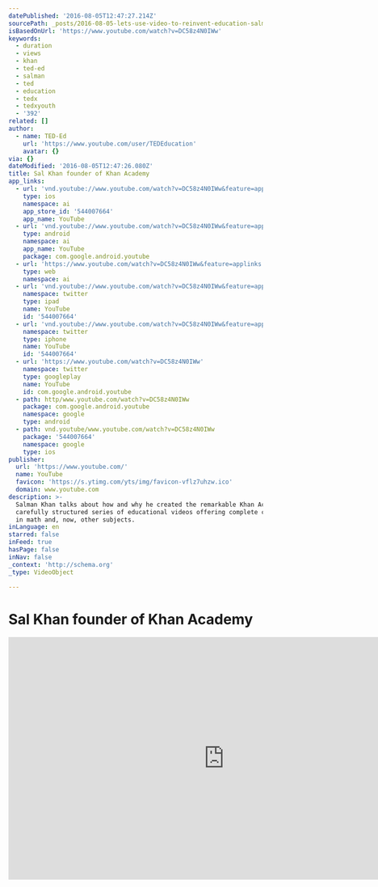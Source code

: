```yaml
---
datePublished: '2016-08-05T12:47:27.214Z'
sourcePath: _posts/2016-08-05-lets-use-video-to-reinvent-education-salman-khan.md
isBasedOnUrl: 'https://www.youtube.com/watch?v=DC58z4N0IWw'
keywords:
  - duration
  - views
  - khan
  - ted-ed
  - salman
  - ted
  - education
  - tedx
  - tedxyouth
  - '392'
related: []
author:
  - name: TED-Ed
    url: 'https://www.youtube.com/user/TEDEducation'
    avatar: {}
via: {}
dateModified: '2016-08-05T12:47:26.080Z'
title: Sal Khan founder of Khan Academy
app_links:
  - url: 'vnd.youtube://www.youtube.com/watch?v=DC58z4N0IWw&feature=applinks'
    type: ios
    namespace: ai
    app_store_id: '544007664'
    app_name: YouTube
  - url: 'vnd.youtube://www.youtube.com/watch?v=DC58z4N0IWw&feature=applinks'
    type: android
    namespace: ai
    app_name: YouTube
    package: com.google.android.youtube
  - url: 'https://www.youtube.com/watch?v=DC58z4N0IWw&feature=applinks'
    type: web
    namespace: ai
  - url: 'vnd.youtube://www.youtube.com/watch?v=DC58z4N0IWw&feature=applinks'
    namespace: twitter
    type: ipad
    name: YouTube
    id: '544007664'
  - url: 'vnd.youtube://www.youtube.com/watch?v=DC58z4N0IWw&feature=applinks'
    namespace: twitter
    type: iphone
    name: YouTube
    id: '544007664'
  - url: 'https://www.youtube.com/watch?v=DC58z4N0IWw'
    namespace: twitter
    type: googleplay
    name: YouTube
    id: com.google.android.youtube
  - path: http/www.youtube.com/watch?v=DC58z4N0IWw
    package: com.google.android.youtube
    namespace: google
    type: android
  - path: vnd.youtube/www.youtube.com/watch?v=DC58z4N0IWw
    package: '544007664'
    namespace: google
    type: ios
publisher:
  url: 'https://www.youtube.com/'
  name: YouTube
  favicon: 'https://s.ytimg.com/yts/img/favicon-vflz7uhzw.ico'
  domain: www.youtube.com
description: >-
  Salman Khan talks about how and why he created the remarkable Khan Academy, a
  carefully structured series of educational videos offering complete curricula
  in math and, now, other subjects.
inLanguage: en
starred: false
inFeed: true
hasPage: false
inNav: false
_context: 'http://schema.org'
_type: VideoObject

---
```

# Sal Khan founder of Khan Academy

<iframe src="https://cdn.embedly.com/widgets/media.html?src=https%3A%2F%2Fwww.youtube.com%2Fembed%2FDC58z4N0IWw%3Ffeature%3Doembed&amp;url=http%3A%2F%2Fwww.youtube.com%2Fwatch%3Fv%3DDC58z4N0IWw&amp;image=https%3A%2F%2Fi.ytimg.com%2Fvi%2FDC58z4N0IWw%2Fhqdefault.jpg&amp;key=b7d04c9b404c499eba89ee7072e1c4f7&amp;type=text%2Fhtml&amp;schema=youtube" width="854" height="480" scrolling="no" frameborder="0" allowfullscreen="" style=""></iframe>